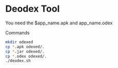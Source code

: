 Deodex Tool
===========

You need the $app_name.apk and app_name.odex

Commands

```bash
mkdir odexed
cp *.apk odexed/.
cp *.jar odexed/.
cp *.odex odexed/.
./deodex.sh
```
